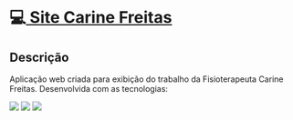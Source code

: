 <h1>💻<a href="https://carine-freitas.vercel.app/"> Site Carine Freitas </a></h1>
<h2> Descrição </h2>

<p>Aplicação web criada para exibição do trabalho da Fisioterapeuta Carine Freitas. Desenvolvida com as tecnologias:</p>
<div style="display: inline_block">

<img src="https://img.shields.io/badge/html5-%23E34F26.svg?style=for-the-badge&logo=html5&logoColor=white" />
<img src="https://img.shields.io/badge/css3-%231572B6.svg?style=for-the-badge&logo=css3&logoColor=white" />
<img src="https://img.shields.io/badge/javascript-%23323330.svg?style=for-the-badge&logo=javascript&logoColor=%23F7DF1E" />
</div>
